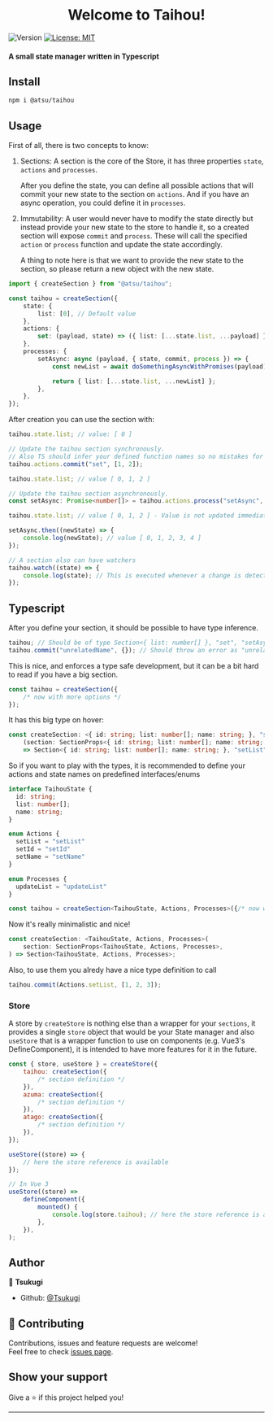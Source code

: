 <h1 align="center">Welcome to Taihou!</h1>
<p>
  <img alt="Version" src="https://img.shields.io/badge/version-0.2.0-blue.svg?cacheSeconds=2592000" />
  <a href="#" target="_blank">
    <img alt="License: MIT" src="https://img.shields.io/badge/License-MIT-yellow.svg" />
  </a>
</p>

#### A small state manager written in Typescript

## Install

```sh
npm i @atsu/taihou
```

## Usage

First of all, there is two concepts to know:

1. Sections: A section is the core of the Store, it has three properties `state`, `actions` and `processes`.

    After you define the state, you can define all possible actions that will commit your new state to the section on `actions`.
    And if you have an async operation, you could define it in `processes`.

2. Immutability: A user would never have to modify the state directly but instead provide your new state to the store to handle it, so a created section will expose `commit` and `process`. These will call the specified `action` or `process` function and update the state accordingly.

    A thing to note here is that we want to provide the new state to the section, so please return a new object with the new state.

```ts
import { createSection } from "@atsu/taihou";

const taihou = createSection({
    state: {
        list: [0], // Default value
    },
    actions: {
        set: (payload, state) => ({ list: [...state.list, ...payload] }),
    },
    processes: {
        setAsync: async (payload, { state, commit, process }) => {
            const newList = await doSomethingAsyncWithPromises(payload);

            return { list: [...state.list, ...newList] };
        },
    },
});
```

After creation you can use the section with:

```ts
taihou.state.list; // value: [ 0 ]

// Update the taihou section synchronously.
// Also TS should infer your defined function names so no mistakes for the name
taihou.actions.commit("set", [1, 2]);

taihou.state.list; // value [ 0, 1, 2 ]

// Update the taihou section asynchronously.
const setAsync: Promise<number[]> = taihou.actions.process("setAsync", [3, 4]);

taihou.state.list; // value [ 0, 1, 2 ] - Value is not updated immediately

setAsync.then((newState) => {
    console.log(newState); // value [ 0, 1, 2, 3, 4 ]
});

// A section also can have watchers
taihou.watch((state) => {
    console.log(state); // This is executed whenever a change is detected (the state was updated)
});
```

## Typescript

After you define your section, it should be possible to have type inference.

```ts
taihou; // Should be of type Section<{ list: number[] }, "set", "setAsync">
taihou.commit("unrelatedName", {}); // Should throw an error as "unrelatedName" is not part of "set"
```

This is nice, and enforces a type safe development, but it can be a bit hard to read if you have a big section.

```ts
const taihou = createSection({
    /* now with more options */
});
```

It has this big type on hover:

```ts
const createSection: <{ id: string; list: number[]; name: string; }, "setList" | "setId" | "setName", "updateList">
    (section: SectionProps<{ id: string; list: number[]; name: string; }, "setList" | "setId" | "setName", "updateList">)
    => Section<{ id: string; list: number[]; name: string; }, "setList" | "setId" | "setName", "updateList">
```

So if you want to play with the types, it is recommended to define your actions and state names on predefined interfaces/enums

```ts
interface TaihouState {
  id: string;
  list: number[];
  name: string;
}

enum Actions {
  setList = "setList"
  setId = "setId"
  setName = "setName"
}

enum Processes {
  updateList = "updateList"
}

const taihou = createSection<TaihouState, Actions, Processes>({/* now with more options */})
```

Now it's really minimalistic and nice!

```ts
const createSection: <TaihouState, Actions, Processes>(
    section: SectionProps<TaihouState, Actions, Processes>,
) => Section<TaihouState, Actions, Processes>;
```

Also, to use them you alredy have a nice type definition to call

```ts
taihou.commit(Actions.setList, [1, 2, 3]);
```

### Store

A store by `createStore` is nothing else than a wrapper for your `sections`, it provides a single `store` object that would be your State manager and also `useStore` that is a wrapper function to use on components (e.g. Vue3's DefineComponent), it is intended to have more features for it in the future.

```js
const { store, useStore } = createStore({
    taihou: createSection({
        /* section definition */
    }),
    azuma: createSection({
        /* section definition */
    }),
    atago: createSection({
        /* section definition */
    }),
});

useStore((store) => {
    // here the store reference is available
});

// In Vue 3
useStore((store) =>
    defineComponent({
        mounted() {
            console.log(store.taihou); // here the store reference is available
        },
    }),
);
```

## Author

👤 **Tsukugi**

-   Github: [@Tsukugi](https://github.com/Tsukugi)

## 🤝 Contributing

Contributions, issues and feature requests are welcome!<br />Feel free to check [issues page](https://github.com/Tsukugi/Taihou/issues).

## Show your support

Give a ⭐️ if this project helped you!

---
